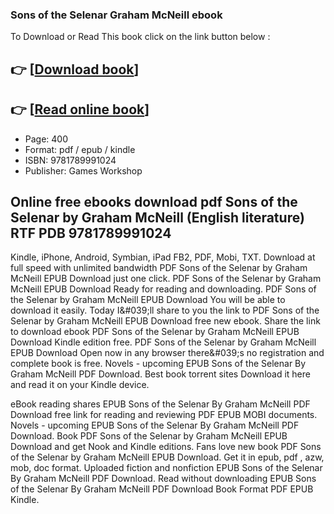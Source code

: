 ### Sons of the Selenar Graham McNeill ebook

To Download or Read This book click on the link button below :

## 👉  [**[Download book](http://ebooksharez.info/download.php?group=book&from=github.com&id=566658&lnk=1079 "Download book")**]

## 👉  [**[Read online book](http://ebooksharez.info/download.php?group=book&from=github.com&id=566658&lnk=1079 "Read online book")**]


* Page: 400
* Format: pdf / epub / kindle
* ISBN: 9781789991024
* Publisher: Games Workshop



## Online free ebooks download pdf Sons of the Selenar by Graham McNeill (English literature) RTF PDB 9781789991024


Kindle, iPhone, Android, Symbian, iPad FB2, PDF, Mobi, TXT. Download at full speed with unlimited bandwidth PDF Sons of the Selenar by Graham McNeill EPUB Download just one click. PDF Sons of the Selenar by Graham McNeill EPUB Download Ready for reading and downloading. PDF Sons of the Selenar by Graham McNeill EPUB Download You will be able to download it easily. Today I&amp;#039;ll share to you the link to PDF Sons of the Selenar by Graham McNeill EPUB Download free new ebook. Share the link to download ebook PDF Sons of the Selenar by Graham McNeill EPUB Download Kindle edition free. PDF Sons of the Selenar by Graham McNeill EPUB Download Open now in any browser there&amp;#039;s no registration and complete book is free. Novels - upcoming EPUB Sons of the Selenar By Graham McNeill PDF Download. Best book torrent sites Download it here and read it on your Kindle device.

eBook reading shares EPUB Sons of the Selenar By Graham McNeill PDF Download free link for reading and reviewing PDF EPUB MOBI documents. Novels - upcoming EPUB Sons of the Selenar By Graham McNeill PDF Download. Book PDF Sons of the Selenar by Graham McNeill EPUB Download and get Nook and Kindle editions. Fans love new book PDF Sons of the Selenar by Graham McNeill EPUB Download. Get it in epub, pdf , azw, mob, doc format. Uploaded fiction and nonfiction EPUB Sons of the Selenar By Graham McNeill PDF Download. Read without downloading EPUB Sons of the Selenar By Graham McNeill PDF Download Book Format PDF EPUB Kindle.





